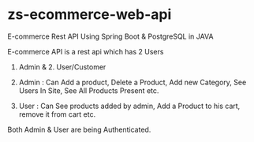 # zs-ecommerce-web-api
E-commerce Rest API Using Spring Boot &amp; PostgreSQL in JAVA

E-commerce API is a rest api which has 2 Users
1. Admin & 2. User/Customer

1. Admin : Can Add a product, Delete a Product, Add new Category, See Users In Site, See All Products Present etc.
2. User : Can See products added by admin, Add a Product to his cart, remove it from cart etc.

Both Admin & User are being Authenticated.

